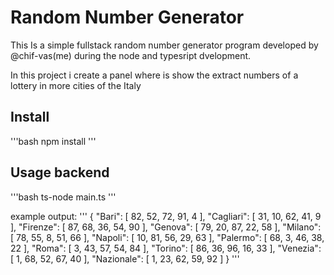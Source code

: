 # Random Number Generator

This Is a simple fullstack random number generator program developed by @chif-vas(me) during the node and typesript dvelopment.

In this project i create a panel where is show the extract numbers of a lottery in more cities of the Italy

## Install

'''bash
npm install
'''

## Usage backend

'''bash
ts-node main.ts
'''

example output:
'''
{
  "Bari": [
    82,
    52,
    72,
    91,
    4
  ],
  "Cagliari": [
    31,
    10,
    62,
    41,
    9
  ],
  "Firenze": [
    87,
    68,
    36,
    54,
    90
  ],
  "Genova": [
    79,
    20,
    87,
    22,
    58
  ],
  "Milano": [
    78,
    55,
    8,
    51,
    66
  ],
  "Napoli": [
    10,
    81,
    56,
    29,
    63
  ],
  "Palermo": [
    68,
    3,
    46,
    38,
    22
  ],
  "Roma": [
    3,
    43,
    57,
    54,
    84
  ],
  "Torino": [
    86,
    36,
    96,
    16,
    33
  ],
  "Venezia": [
    1,
    68,
    52,
    67,
    40
  ],
  "Nazionale": [
    1,
    23,
    62,
    59,
    92
  ]
}
'''
